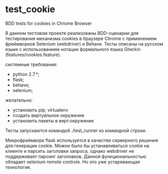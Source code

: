 test_cookie
===========

BDD tests for cookies in Chrome Browser

В данном тестовом проекте реализованы BDD-сценарии для тестирования механизма cookies в браузере Chrome c применением фреймворков Selenium (webdriver) и Behave.
Тесты описаны на русском языке с использованием нотации формального языка Gherkin (features/cookies.feature).

системные требования:
* python 2.7.*;
* flask;
* behave;
* selenium;

желательно:
* установить pip, virtualenv
* создать виртуальное окружение
* установить пакеты в вирт.окружение

Тесты запускаются командой ./test_runner из командной строки.

Микрофреймворк flask используется в качестве серверного решения для генерации cookie.
Можно было бы устанавливаться cookie на клиенте и парсить заголовки запроса, однако webdriver не поддерживает парсинг заголовков. Данной функциональностью обладает selenium remote controle. Но это уже устаревающая технология.
